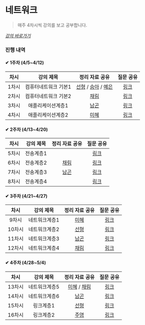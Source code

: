 # 네트워크

> 매주 4차시씩 강의를 보고 공부합니다.

_[강의 바로가기](http://www.kocw.net/home/cview.do?cid=6166c077e545b736)_

### 진행 내역

#### ✔ 1주차 (4/5~4/12)

| 차시 | 강의 제목 | 정리 자료 공유 | 질문 공유 |
| :-----: | :-----: | :-----: | :-----: | 
| 1차시 | 컴퓨터네트워크 기본1 | [선형](https://indecisive-phalange-003.notion.site/9b6c7096ab5c45c796faea152d221542) / [승아](https://substantial-radish-aee.notion.site/720da6bb4d9842f198b3ec59bfb68d84) / [예은](https://1drv.ms/u/s!ArZqtCMgCjTAf7O96FF_2CEIbPw) | [링크](https://github.com/SSAFY-S0914/CS-Study/blob/main/2.%20%EB%84%A4%ED%8A%B8%EC%9B%8C%ED%81%AC/%EC%A7%88%EB%AC%B8%EB%AA%A9%EB%A1%9D/1%EC%B0%A8%EC%8B%9C.md) |
| 2차시 | 컴퓨터네트워크 기본2 | [채림]() | [링크](https://github.com/SSAFY-S0914/CS-Study/blob/main/2.%20%EB%84%A4%ED%8A%B8%EC%9B%8C%ED%81%AC/%EC%A7%88%EB%AC%B8%EB%AA%A9%EB%A1%9D/2%EC%B0%A8%EC%8B%9C.md) |
| 3차시 | 애플리케이션계층1 | [남곤](https://ng-lee.notion.site/3-fc46c9a844ae4f8181368d77dd460fc5) | [링크](https://github.com/SSAFY-S0914/CS-Study/blob/main/2.%20%EB%84%A4%ED%8A%B8%EC%9B%8C%ED%81%AC/%EC%A7%88%EB%AC%B8%EB%AA%A9%EB%A1%9D/3%EC%B0%A8%EC%8B%9C.md) |
| 4차시 | 애플리케이션계층2 | [미혜]() | [링크](https://github.com/SSAFY-S0914/CS-Study/blob/main/2.%20%EB%84%A4%ED%8A%B8%EC%9B%8C%ED%81%AC/%EC%A7%88%EB%AC%B8%EB%AA%A9%EB%A1%9D/4%EC%B0%A8%EC%8B%9C.md) |

#### ✔ 2주차 (4/13~4/20)

| 차시 | 강의 제목 | 정리 자료 공유 | 질문 공유 |
| :-----: | :-----: | :-----: | :-----: | 
| 5차시 | 전송계층1 |  | [링크](https://github.com/SSAFY-S0914/CS-Study/blob/main/2.%20%EB%84%A4%ED%8A%B8%EC%9B%8C%ED%81%AC/%EC%A7%88%EB%AC%B8%EB%AA%A9%EB%A1%9D/5%EC%B0%A8%EC%8B%9C.md) |
| 6차시 | 전송계층2 | [채림]() | [링크](https://github.com/SSAFY-S0914/CS-Study/blob/main/2.%20%EB%84%A4%ED%8A%B8%EC%9B%8C%ED%81%AC/%EC%A7%88%EB%AC%B8%EB%AA%A9%EB%A1%9D/6%EC%B0%A8%EC%8B%9C.md) |
| 7차시 | 전송계층3 | [남곤](https://ng-lee.notion.site/7-3794c50fd1154170a75620734cc205a1) | [링크](https://github.com/SSAFY-S0914/CS-Study/blob/main/2.%20%EB%84%A4%ED%8A%B8%EC%9B%8C%ED%81%AC/%EC%A7%88%EB%AC%B8%EB%AA%A9%EB%A1%9D/7%EC%B0%A8%EC%8B%9C.md) |
| 8차시 | 전송계층4 |  | [링크](https://github.com/SSAFY-S0914/CS-Study/blob/main/2.%20%EB%84%A4%ED%8A%B8%EC%9B%8C%ED%81%AC/%EC%A7%88%EB%AC%B8%EB%AA%A9%EB%A1%9D/8%EC%B0%A8%EC%8B%9C.md) |

#### ✔ 3주차 (4/21~4/27)

| 차시 | 강의 제목 | 정리 자료 공유 | 질문 공유 |
| :-----: | :-----: | :-----: | :-----: | 
| 9차시 | 네트워크계층1 | [미혜]() | [링크](https://github.com/SSAFY-S0914/CS-Study/blob/main/2.%20%EB%84%A4%ED%8A%B8%EC%9B%8C%ED%81%AC/%EC%A7%88%EB%AC%B8%EB%AA%A9%EB%A1%9D/9%EC%B0%A8%EC%8B%9C.md) |
| 10차시 | 네트워크계층2 | [선형](https://indecisive-phalange-003.notion.site/a9e5193dd57545cea2d5b456bc30dbfe) | [링크](https://github.com/SSAFY-S0914/CS-Study/blob/main/2.%20%EB%84%A4%ED%8A%B8%EC%9B%8C%ED%81%AC/%EC%A7%88%EB%AC%B8%EB%AA%A9%EB%A1%9D/10%EC%B0%A8%EC%8B%9C.md) |
| 11차시 | 네트워크계층3 | [남곤](https://ng-lee.notion.site/11-d34580d5d59a4571bd42f6c1e6aad0b8) | [링크](https://github.com/SSAFY-S0914/CS-Study/blob/main/2.%20%EB%84%A4%ED%8A%B8%EC%9B%8C%ED%81%AC/%EC%A7%88%EB%AC%B8%EB%AA%A9%EB%A1%9D/11%EC%B0%A8%EC%8B%9C.md) |
| 12차시 | 네트워크계층4 | [채림]() | [링크](https://github.com/SSAFY-S0914/CS-Study/blob/main/2.%20%EB%84%A4%ED%8A%B8%EC%9B%8C%ED%81%AC/%EC%A7%88%EB%AC%B8%EB%AA%A9%EB%A1%9D/12%EC%B0%A8%EC%8B%9C.md) |

#### ✔ 4주차 (4/28~5/4)

| 차시 | 강의 제목 | 정리 자료 공유 | 질문 공유 |
| :-----: | :-----: | :-----: | :-----: | 
| 13차시 | 네트워크계층5 | [미혜]() / [채림]() | [링크](https://github.com/SSAFY-S0914/CS-Study/blob/main/2.%20%EB%84%A4%ED%8A%B8%EC%9B%8C%ED%81%AC/%EC%A7%88%EB%AC%B8%EB%AA%A9%EB%A1%9D/13%EC%B0%A8%EC%8B%9C.md) |
| 14차시 | 네트워크계층6 | [남곤]() | [링크](https://github.com/SSAFY-S0914/CS-Study/blob/main/2.%20%EB%84%A4%ED%8A%B8%EC%9B%8C%ED%81%AC/%EC%A7%88%EB%AC%B8%EB%AA%A9%EB%A1%9D/14%EC%B0%A8%EC%8B%9C.md) |
| 15차시 | 링크계층1 | [선형]() | [링크](https://github.com/SSAFY-S0914/CS-Study/blob/main/2.%20%EB%84%A4%ED%8A%B8%EC%9B%8C%ED%81%AC/%EC%A7%88%EB%AC%B8%EB%AA%A9%EB%A1%9D/15%EC%B0%A8%EC%8B%9C.md) |
| 16차시 | 링크계층2 | [주영]() | [링크](https://github.com/SSAFY-S0914/CS-Study/blob/main/2.%20%EB%84%A4%ED%8A%B8%EC%9B%8C%ED%81%AC/%EC%A7%88%EB%AC%B8%EB%AA%A9%EB%A1%9D/16%EC%B0%A8%EC%8B%9C.md) |
